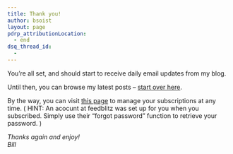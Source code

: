 ```yaml
---
title: Thank you!
author: bsoist
layout: page
pdrp_attributionLocation:
  - end
dsq_thread_id:
  - 
---
```

You&#8217;re all set, and should start to receive daily email updates from my blog.

Until then, you can browse my latest posts &#8211; [start over here][1].

By the way, you can visit [this page][2] to manage your subscriptions at any time. ( HINT: An acocunt at feedblitz was set up for you when you subscribed. Simply use their &#8220;forgot password&#8221; function to retrieve your password. )

<address>
  Thanks again and enjoy!<br /> Bill
</address>

 [1]: http://whsjr.soistmann.com/oped/
 [2]: https://www.feedblitz.com/f/f.fbz?
